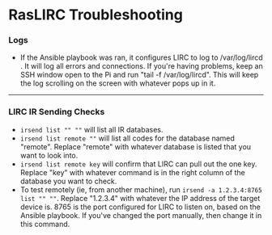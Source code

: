 # RasLIRC Troubleshooting

### Logs
  * If the Ansible playbook was ran, it configures LIRC to log to /var/log/lircd .  It will log all errors and connections.  If you're having problems, keep an SSH window open to the Pi and run "tail -f /var/log/lircd".  This will keep the log scrolling on the screen with whatever pops up in it.
---
### LIRC IR Sending Checks 
  * `irsend list "" ""` will list all IR databases.
  * `irsend list remote ""` will list all codes for the database named "remote".  Replace "remote" with whatever database is listed that you want to look into.
  * `irsend list remote key` will confirm that LIRC can pull out the one key.  Replace "key" with whatever command is in the right column of the database you want to check.
  * To test remotely (ie, from another machine), run `irsend -a 1.2.3.4:8765 list "" ""`.  Replace "1.2.3.4" with whatever the IP address of the target device is.  8765 is the port configured for LIRC to listen on, based on the Ansible playbook.  If you've changed the port manually, then change it in this command.


